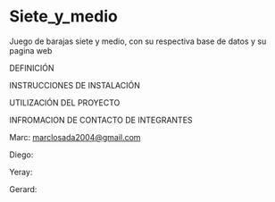 # Siete_y_medio
Juego de barajas siete y medio, con su respectiva base de datos y su pagina web 

DEFINICIÓN


INSTRUCCIONES DE INSTALACIÓN


UTILIZACIÓN DEL PROYECTO


INFROMACION DE CONTACTO DE INTEGRANTES

Marc: marclosada2004@gmail.com

Diego:

Yeray:

Gerard:
